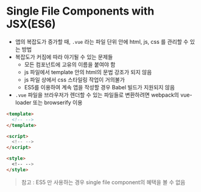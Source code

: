 # Single File Components with JSX(ES6)

* 앱의 복잡도가 증가할 때, `.vue` 라는 파일 단위 안에 html, js, css 를 관리할 수 있는 방법
* 복잡도가 커짐에 따라 야기될 수 있는 문제들
  * 모든 컴포넌트에 고유의 이름을 붙여야 함
  * js 파일에서 template 안의 html의 문법 강조가 되지 않음
  * js 파일 상에서 css 스타일링 작업이 거의불가
  * ES5를 이용하여 계속 앱을 작성할 경우 Babel 빌드가 지원되지 않음
* `.vue` 파일을 브라우저가 렌더할 수 있는 파일들로 변환하려면 webpack의 vue-loader 또는 browserify 이용

```html
<template>
  <!-- -->
</template>

<script>
  <!-- -->
</script>

<style>
  <!-- -->
</style>
```

> 참고 : ES5 만 사용하는 경우 single file component의 혜택을 볼 수 없음

